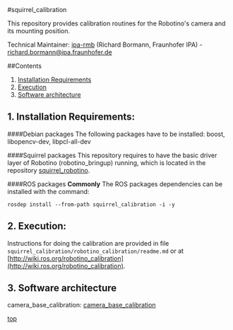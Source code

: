 <a id="top"/> 
#squirrel_calibration

This repository provides calibration routines for the Robotino's camera and its mounting position.

Technical Maintainer: [ipa-rmb](https://github.com/ipa-rmb/) (Richard Bormann, Fraunhofer IPA) - richard.bormann@ipa.fraunhofer.de

##Contents

1. <a href="#1--installation-requirements">Installation Requirements</a>
2. <a href="#2--execution">Execution</a>
3. <a href="#3--software-architecture">Software architecture</a>


## 1. Installation Requirements: <a id="1--installation-requirements"/> 

####Debian packages
The following packages have to be installed: boost, libopencv-dev, libpcl-all-dev

####Squirrel packages
This repository requires to have the basic driver layer of Robotino (robotino_bringup) running, which is located in the repository [squirrel_robotino](https://github.com/squirrel-project/squirrel_robotino).

####ROS packages
**Commonly**
The ROS packages dependencies can be installed with the command:
```
rosdep install --from-path squirrel_calibration -i -y
```
## 2. Execution: <a id="2--execution"/> 
Instructions for doing the calibration are provided in file `squirrel_calibration/robotino_calibration/readme.md` or at [http://wiki.ros.org/robotino_calibration](http://wiki.ros.org/robotino_calibration).

## 3. Software architecture <a id="3--software-architecture"/> 

camera_base_calibration: [camera_base_calibration](https://raw.githubusercontent.com/squirrel-project/squirrel_calibration/master/software_architecture/camera_base_calibration.png)

<a href="#top">top</a>
